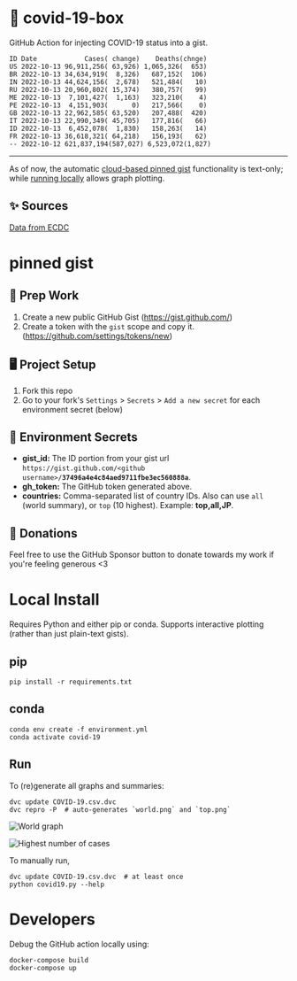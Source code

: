 # 🏥 covid-19-box

GitHub Action for injecting COVID-19 status into a gist.

```
ID Date            Cases( change)    Deaths(chnge)
US 2022-10-13 96,911,256( 63,926) 1,065,326(  653)
BR 2022-10-13 34,634,919(  8,326)   687,152(  106)
IN 2022-10-13 44,624,156(  2,678)   521,484(   10)
RU 2022-10-13 20,960,802( 15,374)   380,757(   99)
ME 2022-10-13  7,101,427(  1,163)   323,210(    4)
PE 2022-10-13  4,151,903(      0)   217,566(    0)
GB 2022-10-13 22,962,585( 63,520)   207,488(  420)
IT 2022-10-13 22,990,349( 45,705)   177,816(   66)
ID 2022-10-13  6,452,078(  1,830)   158,263(   14)
FR 2022-10-13 36,618,321( 64,218)   156,193(   62)
-- 2022-10-12 621,837,194(587,027) 6,523,072(1,827)
```

---

As of now, the automatic [cloud-based pinned gist](#pinned-gist) functionality is text-only;
while [running locally](#local-install) allows graph plotting.

## ✨ Sources

[Data from ECDC](https://www.ecdc.europa.eu/en/publications-data/download-todays-data-geographic-distribution-covid-19-cases-worldwide)

# pinned gist

## 🎒 Prep Work
1. Create a new public GitHub Gist (https://gist.github.com/)
1. Create a token with the `gist` scope and copy it. (https://github.com/settings/tokens/new)

## 🖥 Project Setup
1. Fork this repo
1. Go to your fork's `Settings` > `Secrets` > `Add a new secret` for each environment secret (below)

## 🤫 Environment Secrets
- **gist_id:** The ID portion from your gist url `https://gist.github.com/<github username>/`**`37496a4e4c84aed9711fbe3ec560888a`**.
- **gh_token:** The GitHub token generated above.
- **countries:** Comma-separated list of country IDs. Also can use `all` (world summary), or `top` (10 highest). Example: **top,all,JP**.

## 💸 Donations

Feel free to use the GitHub Sponsor button to donate towards my work if you're feeling generous <3

# Local Install

Requires Python and either pip or conda. Supports interactive plotting (rather than just plain-text gists).

## pip

```
pip install -r requirements.txt
```

## conda

```
conda env create -f environment.yml
conda activate covid-19
```

## Run

To (re)generate all graphs and summaries:

```
dvc update COVID-19.csv.dvc
dvc repro -P  # auto-generates `world.png` and `top.png`
```

![World graph](world.png)

![Highest number of cases](top.png)

To manually run,

```
dvc update COVID-19.csv.dvc  # at least once
python covid19.py --help
```

# Developers

Debug the GitHub action locally using:

```
docker-compose build
docker-compose up
```
